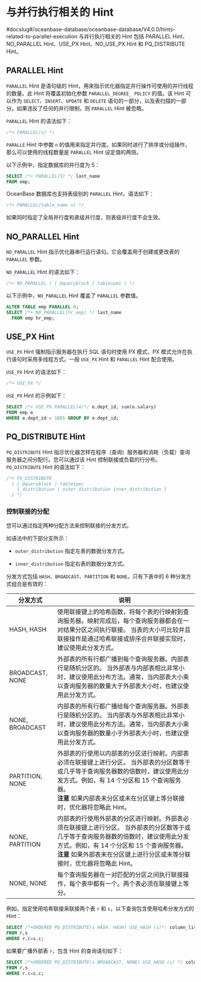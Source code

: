 # 与并行执行相关的 Hint 
#docslug#/oceanbase-database/oceanbase-database/V4.0.0/hints-related-to-parallel-execution
与并行执行相关的 Hint 包括 PARALLEL Hint、NO_PARALLEL Hint、USE_PX Hint、NO_USE_PX Hint 和 PQ_DISTRIBUTE Hint。

## PARALLEL Hint 

`PARALLEL` Hint 是语句级的 Hint，用来指示优化器指定并行操作可使用的并行线程的数量。此 Hint 将覆盖初始化参数 `PARALLEL_DEGREE_ POLICY` 的值。该 Hint 可以作为 `SELECT`、`INSERT`、`UPDATE` 和 `DELETE` 语句的一部分，以及表扫描的一部分。如果违反了任何的并行限制，则 `PARALLEL` Hint 被忽略。

`PARALLEL` Hint 的语法如下：

```sql
/*+ PARALLEL(n) */
```


`PARALLE` Hint 中参数 `n` 的值用来指定并行度。如果同时进行了排序或分组操作，那么可以使用的线程数量是 `PARALLEL` Hint 设定值的两倍。

以下示例中，指定数据库的并行度为 5：

```sql
SELECT /*+ PARALLEL(5) */ last_name
FROM emp;
```
OceanBase 数据库也支持表级别的 `PARALLEL` Hint，语法如下：
```sql
/*+ PARALLEL(table_name n) */
```
如果同时指定了全局并行度和表级并行度，则表级并行度不会生效。


## NO_PARALLEL Hint 

`NO_PARALLEL` Hint 指示优化器串行运行语句。它会覆盖用于创建或更改表的 `PARALLEL` 参数。

`NO_PARALLEL` Hint 的语法如下：

```sql
/*+ NO_PARALLEL ( [ @queryblock ] tablespec ) */
```



以下示例中，`NO_PARALLEL` Hint 覆盖了 `PARALLEL` 参数值。

```sql
ALTER TABLE emp PARALLEL 6;
SELECT /*+ NO_PARALLEL(hr_emp) */ last_name
  FROM emp hr_emp;
```



## USE_PX Hint 

`USE_PX` Hint 强制指示服务器在执行 SQL 语句时使用 PX 模式，PX 模式允许在执行语句时采用多线程方式。一般 `USE_PX` Hint 和 `PARALLEL` Hint 配合使用。

`USE_PX` Hint 的语法如下：

```sql
/*+ USE_PX */
```



`USE_PX` Hint 的示例如下：

```sql
SELECT /*+ USE_PX PARALLEL(4)*/ e.dept_id, sum(e.salary)
FROM emp e
WHERE e.dept_id = 1001 GROUP BY e.dept_id;
```




## PQ_DISTRIBUTE Hint 

`PQ_DISTRIBUTE` Hint 指示优化器怎样在程序（查询）服务器和消耗（负载）查询服务器之间分配行。您可以通过该 Hint 控制联接或负载的行分布。
`PQ_DISTRIBUTE` Hint 的语法如下：

```sql
/*+ PQ_DISTRIBUTE
  ( [ @queryblock ] tablespec 
    { distribution | outer_distribution inner_distribution }
  ) */
```



### 控制联接的分配 

您可以通过指定两种分配方法来控制联接的分发方式。

如语法中的下部分支所示：

* `outer_distribution` 指定左表的数据分发方式。

  

* `inner_distribution` 指定右表的数据分发方式。

  




分发方式包括 `HASH`、`BROADCAST`、`PARTITION` 和 `NONE`。只有下表中的 6 种分发方式组合是有效的：


|      分发方式       |                                                                                             说明                                                                                             |
|-----------------|--------------------------------------------------------------------------------------------------------------------------------------------------------------------------------------------|
| HASH, HASH      | 使用联接键上的哈希函数，将每个表的行映射到查询服务器。映射完成后，每个查询服务器都会在一对结果分区之间执行联接。 当表的大小可比较并且联接操作是通过哈希联接或排序合并联接实现时，建议使用此分发方式。                                                                        |
| BROADCAST, NONE | 外部表的所有行都广播到每个查询服务器。内部表行是随机分区的。 当外部表与内部表相比非常小时，建议使用此分布方法。通常，当内部表大小乘以查询服务器的数量大于外部表大小时，也建议使用此分发方式。                                                                            |
| NONE, BROADCAST | 内部表的所有行都广播给每个查询服务器。外部表行是随机分区的。 当内部表与外部表相比非常小时，建议使用此分布方法。通常，当内部表大小乘以查询服务器的数量小于外部表大小时，也建议使用此分发方式。                                                                            |
| PARTITION, NONE | 外部表的行使用以内部表的分区进行映射。内部表必须在联接键上进行分区。 当外部表的分区数等于或几乎等于查询服务器数的倍数时，建议使用此分发方式。例如，有 14 个分区和 15 个查询服务器。 <br>**注意**  如果内部表未分区或未在分区键上等分联接时，优化器将忽略此 Hint。  |
| NONE, PARTITION | 内部表的行使用外部表的分区进行映射。外部表必须在联接键上进行分区。 当外部表的分区数等于或几乎等于查询服务器数的倍数时，建议使用此分发方式。例如，有 14 个分区和 15 个查询服务器。 <br>**注意**  如果外部表未在分区键上进行分区或未等分联接时，优化器将忽略此 Hint。 |
| NONE, NONE      | 每个查询服务器在一对匹配的分区之间执行联接操作，每个表中都有一个。两个表必须在联接键上等分。                                                                                                                                             |



例如，指定使用哈希联接来联接两个表 `r` 和 `s`，以下查询包含使用哈希分发方式的 Hint：

```sql
SELECT /*+ORDERED PQ_DISTRIBUTE(s HASH, HASH) USE_HASH (s)*/ column_list
FROM r,s
WHERE r.c=s.c;
```



如果要广播外部表 `r`，包含 Hint 的查询语句如下：

```sql
SELECT /*+ORDERED PQ_DISTRIBUTE(s BROADCAST, NONE) USE_HASH (s) */ column_list
FROM r,s
WHERE r.c=s.c;
```


